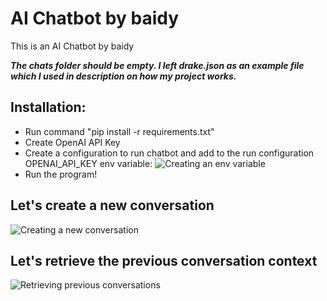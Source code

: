 # AI Chatbot by baidy

This is an AI Chatbot by baidy

___The chats folder should be empty. I left drake.json as an example file which I used in description on how my project works.___

## Installation:
* Run command "pip install -r requirements.txt"
* Create OpenAI API Key
* Create a configuration to run chatbot and add to the run configuration OPENAI_API_KEY env variable:
![Creating an env variable](https://res.cloudinary.com/dbtmzypoa/image/upload/v1683846970/AI%20Chat%20screenshots/q8pr2fysdf1x8ed2qvba.png)
* Run the program!

## Let's create a new conversation
![Creating a new conversation](https://res.cloudinary.com/dbtmzypoa/image/upload/v1684146416/AI%20Chat%20screenshots/l0pobpzvkxcd7hqubay2.png)

## Let's retrieve the previous conversation context
![Retrieving previous conversations](https://res.cloudinary.com/dbtmzypoa/image/upload/v1684146416/AI%20Chat%20screenshots/h9wc2xxdihrhyisxibwu.png)
